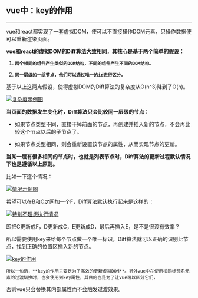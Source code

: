 **vue中：key的作用**
---
***

vue和react都实现了一套虚拟DOM，使可以不直接操作DOM元素，只操作数据便可以重新渲染页面。

**vue和react的虚拟DOM的Diff算法大致相同，其核心是基于两个简单的假设：**

1. **`两个相同的组件产生类似的DOM结构，不同的组件产生不同的DOM结构。`**

2. **`同一层级的一组节点，他们可以通过唯一的id进行区分。`**

基于以上这两点假设，使得虚拟DOM的Diff算法的复杂度从O(n^3)降到了O(n)。

<a data-fancybox title="复杂度示例图" href="https://upload-images.jianshu.io/upload_images/13201627-20effaf34ee5df0e.png?imageMogr2/auto-orient/strip|imageView2/2/w/377/format/webp">![复杂度示例图](https://upload-images.jianshu.io/upload_images/13201627-20effaf34ee5df0e.png?imageMogr2/auto-orient/strip|imageView2/2/w/377/format/webp)</a>

**当页面的数据发生变化时，Diff算法只会比较同一层级的节点：**

* 如果节点类型不同，直接干掉前面的节点，再创建并插入新的节点，不会再比较这个节点以后的子节点了。

* 如果节点类型相同，则会重新设置该节点的属性，从而实现节点的更新。

**当某一层有很多相同的节点时，也就是列表节点时，Diff算法的更新过程默认情况下也是遵循以上原则。**

比如一下这个情况：

<a data-fancybox title="情况示例图" href="https://upload-images.jianshu.io/upload_images/13201627-c3e12cdb02d59c24.png?imageMogr2/auto-orient/strip|imageView2/2/w/477/format/webp">![情况示例图](https://upload-images.jianshu.io/upload_images/13201627-c3e12cdb02d59c24.png?imageMogr2/auto-orient/strip|imageView2/2/w/477/format/webp)</a>

希望可以在B和C之间加一个F，Diff算法默认执行起来是这样的：

<a data-fancybox title="特别不理想执行情况" href="https://upload-images.jianshu.io/upload_images/13201627-9d6226c6268a341b.png?imageMogr2/auto-orient/strip|imageView2/2/w/572/format/webp">![特别不理想执行情况](https://upload-images.jianshu.io/upload_images/13201627-9d6226c6268a341b.png?imageMogr2/auto-orient/strip|imageView2/2/w/572/format/webp)</a>

即把C更新成F，D更新成C，E更新成D，最后再插入E，是不是很没有效率？

所以需要使用key来给每个节点做一个唯一标识，Diff算法就可以正确的识别此节点，找到正确的位置区插入新的节点。

<a data-fancybox title="key的作用" href="https://upload-images.jianshu.io/upload_images/13201627-d0b3a1577860fda9.png?imageMogr2/auto-orient/strip|imageView2/2/w/452/format/webp">![key的作用](https://upload-images.jianshu.io/upload_images/13201627-d0b3a1577860fda9.png?imageMogr2/auto-orient/strip|imageView2/2/w/452/format/webp)</a>

`所以一句话，**key的作用主要是为了高效的更新虚拟DOM**。另外vue中在使用相同标签名元素的过渡切换时，也会使用到key属性，其目的也是为了让vue可以区分它们，`

否则vue只会替换其内部属性而不会触发过渡效果。